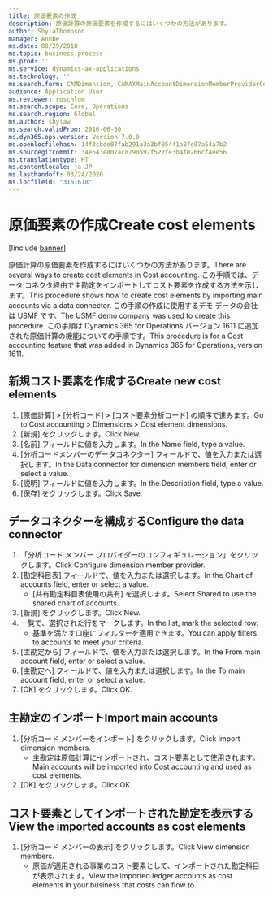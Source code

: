 ```yaml
---
title: 原価要素の作成
description: 原価計算の原価要素を作成するにはいくつかの方法があります。
author: ShylaThompson
manager: AnnBe
ms.date: 08/29/2018
ms.topic: business-process
ms.prod: ''
ms.service: dynamics-ax-applications
ms.technology: ''
ms.search.form: CAMDimension, CAMAXMainAccountDimensionMemberProviderConfiguration, CAMDimensionMember
audience: Application User
ms.reviewer: roschlom
ms.search.scope: Core, Operations
ms.search.region: Global
ms.author: shylaw
ms.search.validFrom: 2016-06-30
ms.dyn365.ops.version: Version 7.0.0
ms.openlocfilehash: 14f3cbde07fab291a3a3bf05441a87e97a54a7b2
ms.sourcegitcommit: 34e543e807ac8790597f522fe3b4f0266cf4ee56
ms.translationtype: HT
ms.contentlocale: ja-JP
ms.lasthandoff: 03/24/2020
ms.locfileid: "3161618"
---
```

# <a name="create-cost-elements"></a><span data-ttu-id="83748-103">原価要素の作成</span><span class="sxs-lookup"><span data-stu-id="83748-103">Create cost elements</span></span> 

[!include [banner](../../includes/banner.md)]

<span data-ttu-id="83748-104">原価計算の原価要素を作成するにはいくつかの方法があります。</span><span class="sxs-lookup"><span data-stu-id="83748-104">There are several ways to create cost elements in Cost accounting.</span></span> <span data-ttu-id="83748-105">この手順では、データ コネクタ経由で主勘定をインポートしてコスト要素を作成する方法を示します。</span><span class="sxs-lookup"><span data-stu-id="83748-105">This procedure shows how to create cost elements by importing main accounts via a data connector.</span></span> <span data-ttu-id="83748-106">この手順の作成に使用するデモ データの会社は USMF です。</span><span class="sxs-lookup"><span data-stu-id="83748-106">The USMF demo company was used to create this procedure.</span></span> <span data-ttu-id="83748-107">この手順は Dynamics 365 for Operations バージョン 1611 に追加された原価計算の機能についての手順です。</span><span class="sxs-lookup"><span data-stu-id="83748-107">This procedure is for a Cost accounting feature that was added in Dynamics 365 for Operations, version 1611.</span></span>


## <a name="create-new-cost-elements"></a><span data-ttu-id="83748-108">新規コスト要素を作成する</span><span class="sxs-lookup"><span data-stu-id="83748-108">Create new cost elements</span></span>
1. <span data-ttu-id="83748-109">[原価計算] > [分析コード] > [コスト要素分析コード] の順序で進みます。</span><span class="sxs-lookup"><span data-stu-id="83748-109">Go to Cost accounting > Dimensions > Cost element dimensions.</span></span>
2. <span data-ttu-id="83748-110">[新規] をクリックします。</span><span class="sxs-lookup"><span data-stu-id="83748-110">Click New.</span></span>
3. <span data-ttu-id="83748-111">[名前] フィールドに値を入力します。</span><span class="sxs-lookup"><span data-stu-id="83748-111">In the Name field, type a value.</span></span>
4. <span data-ttu-id="83748-112">[分析コードメンバーのデータコネクター] フィールドで、値を入力または選択します。</span><span class="sxs-lookup"><span data-stu-id="83748-112">In the Data connector for dimension members field, enter or select a value.</span></span>
5. <span data-ttu-id="83748-113">[説明] フィールドに値を入力します。</span><span class="sxs-lookup"><span data-stu-id="83748-113">In the Description field, type a value.</span></span>
6. <span data-ttu-id="83748-114">[保存] をクリックします。</span><span class="sxs-lookup"><span data-stu-id="83748-114">Click Save.</span></span>

## <a name="configure-the-data-connector"></a><span data-ttu-id="83748-115">データコネクターを構成する</span><span class="sxs-lookup"><span data-stu-id="83748-115">Configure the data connector</span></span>
1. <span data-ttu-id="83748-116">「分析コード メンバー プロバイダーのコンフィギュレーション」をクリックします。</span><span class="sxs-lookup"><span data-stu-id="83748-116">Click Configure dimension member provider.</span></span>
2. <span data-ttu-id="83748-117">[勘定科目表] フィールドで、値を入力または選択します。</span><span class="sxs-lookup"><span data-stu-id="83748-117">In the Chart of accounts field, enter or select a value.</span></span>
    * <span data-ttu-id="83748-118">[共有勘定科目表使用の共有] を選択します。</span><span class="sxs-lookup"><span data-stu-id="83748-118">Select Shared to use the shared chart of accounts.</span></span>  
3. <span data-ttu-id="83748-119">[新規] をクリックします。</span><span class="sxs-lookup"><span data-stu-id="83748-119">Click New.</span></span>
4. <span data-ttu-id="83748-120">一覧で、選択された行をマークします。</span><span class="sxs-lookup"><span data-stu-id="83748-120">In the list, mark the selected row.</span></span>
    * <span data-ttu-id="83748-121">基準を満たす口座にフィルターを適用できます。</span><span class="sxs-lookup"><span data-stu-id="83748-121">You can apply filters to accounts to meet your criteria.</span></span>  
5. <span data-ttu-id="83748-122">[主勘定から] フィールドで、値を入力または選択します。</span><span class="sxs-lookup"><span data-stu-id="83748-122">In the From main account field, enter or select a value.</span></span>
6. <span data-ttu-id="83748-123">[主勘定へ] フィールドで、値を入力または選択します。</span><span class="sxs-lookup"><span data-stu-id="83748-123">In the To main account field, enter or select a value.</span></span>
7. <span data-ttu-id="83748-124">[OK] をクリックします。</span><span class="sxs-lookup"><span data-stu-id="83748-124">Click OK.</span></span>

## <a name="import-main-accounts"></a><span data-ttu-id="83748-125">主勘定のインポート</span><span class="sxs-lookup"><span data-stu-id="83748-125">Import main accounts</span></span>
1. <span data-ttu-id="83748-126">[分析コード メンバーをインポート] をクリックします。</span><span class="sxs-lookup"><span data-stu-id="83748-126">Click Import dimension members.</span></span>
    * <span data-ttu-id="83748-127">主勘定は原価計算にインポートされ、コスト要素として使用されます。</span><span class="sxs-lookup"><span data-stu-id="83748-127">Main accounts will be imported into Cost accounting and used as cost elements.</span></span>  
2. <span data-ttu-id="83748-128">[OK] をクリックします。</span><span class="sxs-lookup"><span data-stu-id="83748-128">Click OK.</span></span>

## <a name="view-the-imported-accounts-as-cost-elements"></a><span data-ttu-id="83748-129">コスト要素としてインポートされた勘定を表示する</span><span class="sxs-lookup"><span data-stu-id="83748-129">View the imported accounts as cost elements</span></span>
1. <span data-ttu-id="83748-130">[分析コード メンバーの表示] をクリックします。</span><span class="sxs-lookup"><span data-stu-id="83748-130">Click View dimension members.</span></span>
    * <span data-ttu-id="83748-131">原価が適用される事業のコスト要素として、インポートされた勘定科目が表示されます。</span><span class="sxs-lookup"><span data-stu-id="83748-131">View the imported ledger accounts as cost elements in your business that costs can flow to.</span></span>  

